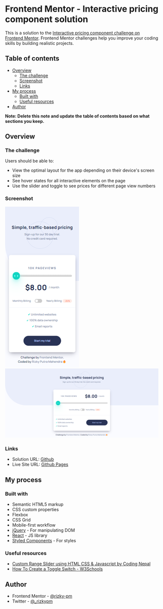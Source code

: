 # Frontend Mentor - Interactive pricing component solution

This is a solution to the [Interactive pricing component challenge on Frontend Mentor](https://www.frontendmentor.io/challenges/interactive-pricing-component-t0m8PIyY8). Frontend Mentor challenges help you improve your coding skills by building realistic projects.

## Table of contents

-   [Overview](#overview)
    -   [The challenge](#the-challenge)
    -   [Screenshot](#screenshot)
    -   [Links](#links)
-   [My process](#my-process)
    -   [Built with](#built-with)
    -   [Useful resources](#useful-resources)
-   [Author](#author)

**Note: Delete this note and update the table of contents based on what sections you keep.**

## Overview

### The challenge

Users should be able to:

-   View the optimal layout for the app depending on their device's screen size
-   See hover states for all interactive elements on the page
-   Use the slider and toggle to see prices for different page view numbers

### Screenshot

![Mobile](./result_screenshots/mobile.png)
![Desktop](./result_screenshots/Desktop.png)

### Links

-   Solution URL: [Github](https://your-solution-url.com)
-   Live Site URL: [Github Pages](https://your-live-site-url.com)

## My process

### Built with

-   Semantic HTML5 markup
-   CSS custom properties
-   Flexbox
-   CSS Grid
-   Mobile-first workflow
-   [jQuery](https://jquery.com/) - For manipulating DOM
-   [React](https://reactjs.org/) - JS library
-   [Styled Components](https://styled-components.com/) - For styles

### Useful resources

-   [Custom Range Slider using HTML CSS & Javascript by Coding Nepal](https://www.youtube.com/watch?v=5bmDoibhKZw)
-   [How To Create a Toggle Switch - W3Schools](https://www.w3schools.com/howto/howto_css_switch.asp)

## Author

-   Frontend Mentor - [@rizky-pm](https://www.frontendmentor.io/profile/rizky-pm)
-   Twitter - [@\_rizkypm](https://twitter.com/_rizkypm)
